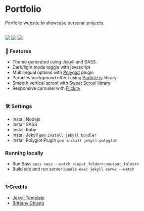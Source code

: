   <h1> Portfolio </h1>
Portfolio website to showcase personal projects. <br> <br>

<p> <img src="https://custom-icon-badges.herokuapp.com/badge/-In development-ea4aaa?color=F25278&style=for-the-badge&logo=star&logoColor=white"/>    <img src="https://custom-icon-badges.herokuapp.com/github/last-commit/natalianrs/natalianrs.github.io?color=F25278&style=for-the-badge&logo=history&logoColor=white"/> <img src="https://custom-icon-badges.herokuapp.com/github/deployments/natalianrs/natalianrs.github.io/github-pages?color=F25278&style=for-the-badge&logo=rocket&logoColor=white"/> 
   </p>
   
   
   
   


### 🔆 Features
- Theme generated using Jekyll and SASS. 
- Dark/light mode toggle with javascript
- Multilingual options with [Polyglot](https://github.com/untra/polyglot) plugin
- Particles background effect using [Particle.js](https://github.com/VincentGarreau/particles.js/) library
- Smooth vertical scrool with [Sweet Scrool](https://github.com/tsuyoshiwada/sweet-scroll) library
- Responsive carousel with [Flickity](https://github.com/metafizzy/flickity)

#
### 🛠 Settings 
- Install Nodejs
- Install SASS
- Install Ruby
- Install Jekyll `gem install jekyll bundler`
- Install Polyglot Plugin `gem install jekyll-polyglot`

### Running locally
- Run Sass `sass sass --watch <input_folder>:<output_folder> `
- Build site and run server `bundle exec jekyll serve --watch`

#
### ✨Credits
- [Jekyll Template](https://github.com/nrandecker/particle) <br>
- [Brittany Chiang](https://github.com/bchiang7/v4)
